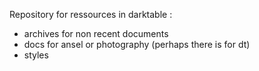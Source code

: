 Repository for ressources in darktable :

- archives for non recent documents
- docs for ansel or photography (perhaps there is for dt)
- styles

